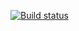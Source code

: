 [![Build status](https://ci.appveyor.com/api/projects/status/o5fr7srv0g206v91?svg=true)](https://ci.appveyor.com/project/Bagdasarov96/echo)